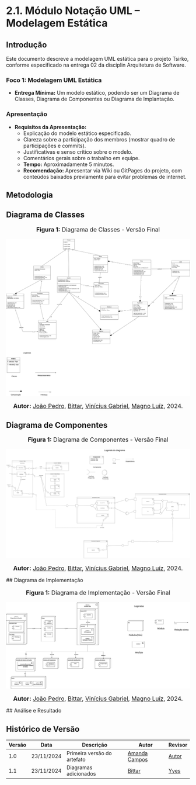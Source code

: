 # 2.1. Módulo Notação UML – Modelagem Estática

## Introdução
Este documento descreve a modelagem UML estática para o projeto Tsirko, conforme especificado na entrega 02 da disciplin Arquitetura de Software. 

### Foco 1: Modelagem UML Estática
- **Entrega Mínima:** Um modelo estático, podendo ser um Diagrama de Classes, Diagrama de Componentes ou Diagrama de Implantação.

### Apresentação
- **Requisitos da Apresentação:**
    - Explicação do modelo estático especificado.
    - Clareza sobre a participação dos membros (mostrar quadro de participações e commits).
    - Justificativas e senso crítico sobre o modelo.
    - Comentários gerais sobre o trabalho em equipe.
    - **Tempo:** Aproximadamente 5 minutos.
    - **Recomendação:** Apresentar via Wiki ou GitPages do projeto, com conteúdos baixados previamente para evitar problemas de internet.

## Metodologia

## Diagrama de Classes
<div align="center">
<font size="3"><p style="text-align: center"><b>Figura 1:</b> Diagrama de Classes - Versão Final</p></font>

![Diagrama de Classes](https://github.com/Bittarx/2024.2_G9_Tsirko_Entrega_02/blob/DiagramasEst%C3%A1ticos/docs/assets/Diagrama%20de%20ClassesFinal.png)

<font size="3"><p style="text-align: center"><b>Autor:</b> <a href="https://github.com/joaopedrodasilvarodrigues">João Pedro</a>, <a href="https://github.com/Bittarx">Bittar</a>, <a href="https://github.com/vini051">Vinícius Gabriel</a>, <a href="https://github.com/magnluiz">Magno Luíz</a>, 2024.</p></font> 
</div>

## Diagrama de Componentes
<div align="center">
<font size="3"><p style="text-align: center"><b>Figura 1:</b> Diagrama de Componentes - Versão Final</p></font>

![Diagrama de Componentes](https://github.com/Bittarx/2024.2_G9_Tsirko_Entrega_02/blob/DiagramasEst%C3%A1ticos/docs/assets/Diagrama_de%20_Componentes_Final.drawio.png)

<font size="3"><p style="text-align: center"><b>Autor:</b> <a href="https://github.com/joaopedrodasilvarodrigues">João Pedro</a>, <a href="https://github.com/Bittarx">Bittar</a>, <a href="https://github.com/vini051">Vinícius Gabriel</a>, <a href="https://github.com/magnluiz">Magno Luíz</a>, 2024.</p></font> 
</div>
## Diagrama de Implementação
<div align="center">
<font size="3"><p style="text-align: center"><b>Figura 1:</b> Diagrama de Implementação - Versão Final</p></font>

![Diagrama de Implementação](https://github.com/Bittarx/2024.2_G9_Tsirko_Entrega_02/blob/DiagramasEst%C3%A1ticos/docs/assets/Diagrama_de_Implatacao_Final.drawio.png)

<font size="3"><p style="text-align: center"><b>Autor:</b> <a href="https://github.com/joaopedrodasilvarodrigues">João Pedro</a>, <a href="https://github.com/Bittarx">Bittar</a>, <a href="https://github.com/vini051">Vinícius Gabriel</a>, <a href="https://github.com/magnluiz">Magno Luíz</a>, 2024.</p></font> 
</div>
## Análise e Resultado

## Histórico de Versão
| Versão | Data       | Descrição                                      | Autor               | Revisor               |
|--------|------------|------------------------------------------------|---------------------|-----------------------|
| 1.0    | 23/11/2024 | Primeira versão do artefato | [Amanda Campos](https://github.com/acamposs) | [Autor](https://github.com/autor) |
| 1.1    | 23/11/2024 | Diagramas adicionados| [Bittar](https://github.com/Bittarx) | [Yves](https://github.com/Yvestxt) |
